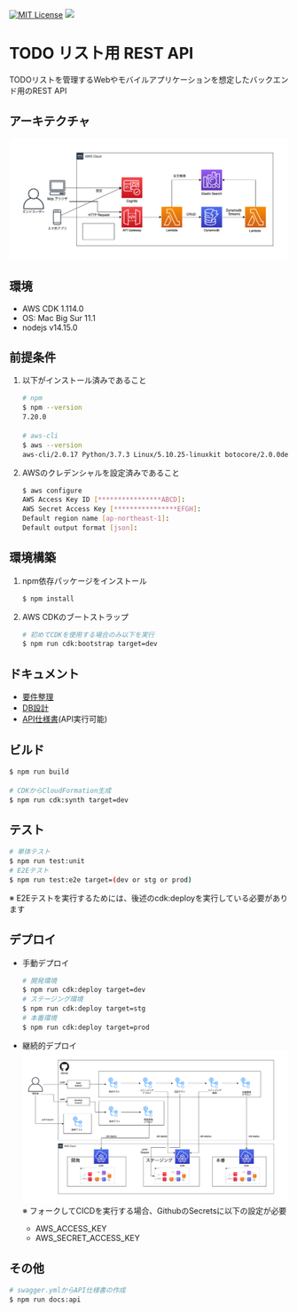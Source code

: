 [![MIT License](http://img.shields.io/badge/license-MIT-blue.svg?style=flat)](LICENSE)
![](https://github.com/joe-king-sh/todo-rest-api/workflows/CI/badge.svg)

# TODO リスト用 REST API
TODOリストを管理するWebやモバイルアプリケーションを想定したバックエンド用のREST API

## アーキテクチャ
![アーキテクチャ](./docs/アーキテクト設計.drawio.png)
## 環境
- AWS CDK 1.114.0 
- OS: Mac Big Sur 11.1
- nodejs v14.15.0

## 前提条件
1. 以下がインストール済みであること
    ```bash
    # npm
    $ npm --version
    7.20.0

    # aws-cli
    $ aws --version
    aws-cli/2.0.17 Python/3.7.3 Linux/5.10.25-linuxkit botocore/2.0.0dev21
    ```
2. AWSのクレデンシャルを設定済みであること
    ```bash
    $ aws configure
    AWS Access Key ID [****************ABCD]: 
    AWS Secret Access Key [****************EFGH]: 
    Default region name [ap-northeast-1]: 
    Default output format [json]: 
    ```
## 環境構築
1. npm依存パッケージをインストール
    ```bash
    $ npm install
    ```

4. AWS CDKのブートストラップ
    ```bash
    # 初めてCDKを使用する場合のみ以下を実行
    $ npm run cdk:bootstrap target=dev
    ```
## ドキュメント
- [要件整理](./docs/要件整理.md)
- [DB設計](./docs/Dynamodb設計.md)
- [API仕様書](https://joe-king-sh.github.io/todo-rest-api/api/)(API実行可能)
## ビルド
```bash
$ npm run build

# CDKからCloudFormation生成
$ npm run cdk:synth target=dev
```
## テスト
```bash
# 単体テスト
$ npm run test:unit
# E2Eテスト
$ npm run test:e2e target=(dev or stg or prod)
```
※ E2Eテストを実行するためには、後述のcdk:deployを実行している必要があります

## デプロイ
- 手動デプロイ
    ```bash
    # 開発環境
    $ npm run cdk:deploy target=dev
    # ステージング環境
    $ npm run cdk:deploy target=stg
    # 本番環境
    $ npm run cdk:deploy target=prod
    ```

- 継続的デプロイ
![CICD](./docs/CICD設計.drawio.png)
    ※ フォークしてCICDを実行する場合、GithubのSecretsに以下の設定が必要
    - AWS_ACCESS_KEY
    - AWS_SECRET_ACCESS_KEY

## その他
```bash
# swagger.ymlからAPI仕様書の作成
$ npm run docs:api

```